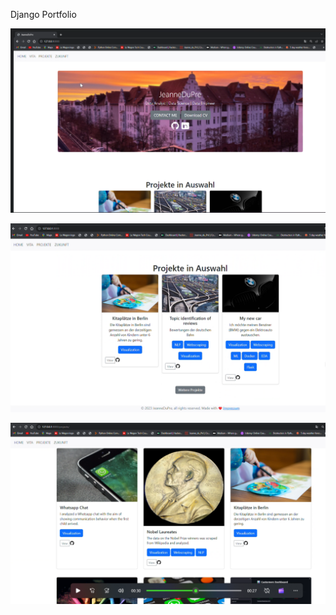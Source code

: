 Django Portfolio

![alt image](https://github.com/JeanneDuPre/django_portfolio/blob/main/images/Screenshot%202024-04-06%20230054.png)

![alt image](https://github.com/JeanneDuPre/django_portfolio/blob/main/images/Screenshot%202024-04-06%20230204.png)

![alt image](https://github.com/JeanneDuPre/django_portfolio/blob/main/images/Screenshot%202024-04-06%20230241.png)

